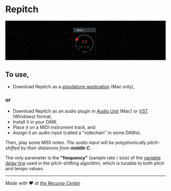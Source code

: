# Repitch

![](screenshot.png)

## To use,

- Download Repitch as a [standalone application](https://github.com/maxwellpollack/repitch/releases/latest/download/Repitch.app.zip) (Mac only),

### or

- Download Repitch as an audio plugin in [Audio Unit](https://github.com/maxwellpollack/repitch/releases/latest/download/repitch.component.zip) (Mac) or [VST](https://github.com/maxwellpollack/repitch/releases/latest/download/repitch.vst3.zip) (Windows) format,
- Install it in your DAW,
- Place it on a MIDI instrument track, and
- Assign it an audio input (called a "sidechain" in some DAWs).

Then, play some MIDI notes. *The audio input will be polyphonically pitch-shifted by their distances from **middle C**.*

The only parameter is the **"frequency"** (sample rate / size) of the [variable delay line](http://msp.ucsd.edu/techniques/latest/book-html/node115.html) used in the pitch-shifting algorithm, which is tunable to both pitch and tempo values.

---

*Made with ❤️ at [the Recurse Center](https://www.recurse.com)*
